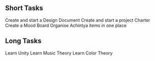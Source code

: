 Short Tasks
---
Create and start a Design Document
Create and start a project Charter
Create a Mood Board
Organise Achintya items in one place


Long Tasks
---
Learn Unity
Learn Music Theory
Learn Color Theory